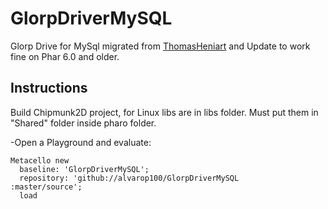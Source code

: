 # GlorpDriverMySQL

Glorp Drive for MySql migrated from [ThomasHeniart][] and Update to work fine on Phar 6.0 and older.

## Instructions
  Build Chipmunk2D project, for Linux libs are in libs folder. Must put them in "Shared" folder inside pharo folder.
  
  -Open a Playground and evaluate:

```smalltalk
Metacello new
  baseline: 'GlorpDriverMySQL';
  repository: 'github://alvarop100/GlorpDriverMySQL
:master/source';
  load
```

[thomasheniart]: http://smalltalkhub.com/#!/~ThomasHeniart/GlorpDriverMySQL

